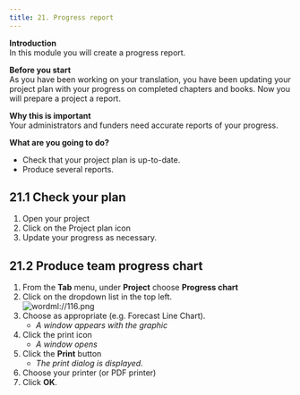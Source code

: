 ```yaml
---
title: 21. Progress report
---
```


**Introduction**  
In this module you will create a progress report.

**Before you start**  
As you have been working on your translation, you have been updating your project plan with your progress on completed chapters and books. Now you will prepare a project a report.

**Why this is important**  
Your administrators and funders need accurate reports of your progress.

**What are you going to do?**
-  Check that your project plan is up-to-date.
-  Produce several reports.

## 21.1 Check your plan
1.  Open your project
1.  Click on the Project plan icon
1.  Update your progress as necessary.


## 21.2 Produce team progress chart
1.  From the **Tab** menu, under **Project** choose **Progress chart**
1.  Click on the dropdown list in the top left.  
   ![wordml://116.png](../media/fa1d3248390ef13abbe36dce13dbd4ec.png)
1.  Choose as appropriate (e.g. Forecast Line Chart).
    -  *A window appears with the graphic*
1.  Click the print icon
    -  *A window opens*
1.  Click the **Print** button
    -  *The print dialog is displayed.*
1.  Choose your printer (or PDF printer)
1.  Click **OK**.
